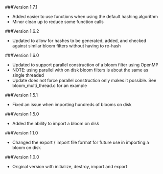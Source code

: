 ###Version 1.7.1
* Added easier to use functions when using the default hashing algorithm
* Minor clean up to reduce some function calls

###Version 1.6.2
* Updated to allow for hashes to be generated, added, and checked against similar bloom filters without having to re-hash

###Version 1.6.0
* Updated to support parallel construction of a bloom filter using OpenMP
* NOTE: using parallel with on disk bloom filters is about the same as single threaded
* Update does not force parallel construction only makes it possible. See bloom_multi_thread.c for an example

###Version 1.5.1
* Fixed an issue when importing hundreds of blooms on disk

###Version 1.5.0
* Added the ability to import a bloom on disk

###Version 1.1.0
* Changed the export / import file format for future use in importing a bloom on disk

###Version 1.0.0
* Original version with initialize, destroy, import and export
